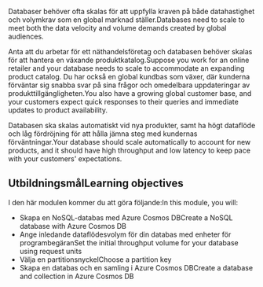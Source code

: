 <span data-ttu-id="4208d-101">Databaser behöver ofta skalas för att uppfylla kraven på både datahastighet och volymkrav som en global marknad ställer.</span><span class="sxs-lookup"><span data-stu-id="4208d-101">Databases need to scale to meet both the data velocity and volume demands created by global audiences.</span></span>

<span data-ttu-id="4208d-102">Anta att du arbetar för ett näthandelsföretag och databasen behöver skalas för att hantera en växande produktkatalog.</span><span class="sxs-lookup"><span data-stu-id="4208d-102">Suppose you work for an online retailer and your database needs to scale to accommodate an expanding product catalog.</span></span> <span data-ttu-id="4208d-103">Du har också en global kundbas som växer, där kunderna förväntar sig snabba svar på sina frågor och omedelbara uppdateringar av produkttillgängligheten.</span><span class="sxs-lookup"><span data-stu-id="4208d-103">You also have a growing global customer base, and your customers expect quick responses to their queries and immediate updates to product availability.</span></span>

<span data-ttu-id="4208d-104">Databasen ska skalas automatiskt vid nya produkter, samt ha högt dataflöde och låg fördröjning för att hålla jämna steg med kundernas förväntningar.</span><span class="sxs-lookup"><span data-stu-id="4208d-104">Your database should scale automatically to account for new products, and it should have high throughput and low latency to keep pace with your customers' expectations.</span></span>

## <a name="learning-objectives"></a><span data-ttu-id="4208d-105">Utbildningsmål</span><span class="sxs-lookup"><span data-stu-id="4208d-105">Learning objectives</span></span>

<span data-ttu-id="4208d-106">I den här modulen kommer du att göra följande:</span><span class="sxs-lookup"><span data-stu-id="4208d-106">In this module, you will:</span></span>

- <span data-ttu-id="4208d-107">Skapa en NoSQL-databas med Azure Cosmos DB</span><span class="sxs-lookup"><span data-stu-id="4208d-107">Create a NoSQL database with Azure Cosmos DB</span></span>
- <span data-ttu-id="4208d-108">Ange inledande dataflödesvolym för din databas med enheter för programbegäran</span><span class="sxs-lookup"><span data-stu-id="4208d-108">Set the initial throughput volume for your database using request units</span></span>
- <span data-ttu-id="4208d-109">Välja en partitionsnyckel</span><span class="sxs-lookup"><span data-stu-id="4208d-109">Choose a partition key</span></span>
- <span data-ttu-id="4208d-110">Skapa en databas och en samling i Azure Cosmos DB</span><span class="sxs-lookup"><span data-stu-id="4208d-110">Create a database and collection in Azure Cosmos DB</span></span>